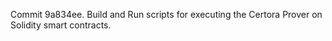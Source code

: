 Commit 9a834ee.                    Build and Run scripts for executing the Certora Prover on Solidity smart contracts.